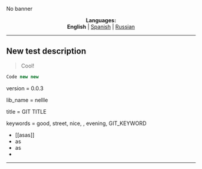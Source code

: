 No banner
<p align="center"><b>Languages:</b><br /><b>English</b> | <a href="https://github.com/markolofsen/nellle/blob/master/README_es.md">Spanish</a> | <a href="https://github.com/markolofsen/nellle/blob/master/README_ru.md">Russian</a></p>

---

## New test description

> Cool!

```javascript
Code new new
```

version = 0.0.3

lib_name = nellle

title = GIT TITLE

keywords = good, street, nice, , evening, GIT_KEYWORD

* [[asas]]
* as
* as
* 

---

